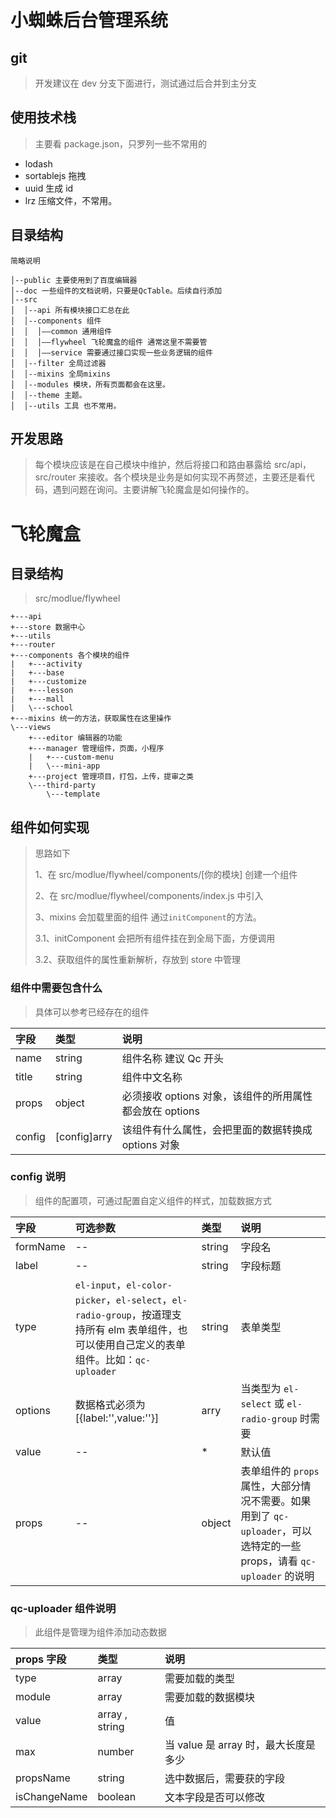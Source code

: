 # 小蜘蛛后台管理系统

## git

> 开发建议在 dev 分支下面进行，测试通过后合并到主分支

## 使用技术栈

> 主要看 package.json，只罗列一些不常用的

- lodash
- sortablejs 拖拽
- uuid 生成 id
- lrz 压缩文件，不常用。  



## 目录结构

```
简略说明

│--public 主要使用到了百度编辑器
│--doc 一些组件的文档说明，只要是QcTable。后续自行添加
│--src
│  │--api 所有模块接口汇总在此
│  │--components 组件
│  │  │——common 通用组件
│  │  │——flywheel 飞轮魔盒的组件 通常这里不需要管
│  │  │——service 需要通过接口实现一些业务逻辑的组件
│  │--filter 全局过滤器
│  │--mixins 全局mixins
│  │--modules 模块，所有页面都会在这里。
│  │--theme 主题。
│  │--utils 工具 也不常用。

```

## 开发思路

> 每个模块应该是在自己模块中维护，然后将接口和路由暴露给 src/api，src/router 来接收。各个模块是业务是如何实现不再赘述，主要还是看代码，遇到问题在询问。主要讲解飞轮魔盒是如何操作的。

# 飞轮魔盒

## 目录结构

> src/modlue/flywheel

```
+---api
+---store 数据中心
+---utils
+---router
+---components 各个模块的组件
|   +---activity
|   +---base
|   +---customize
|   +---lesson
|   +---mall
|   \---school
+---mixins 统一的方法，获取属性在这里操作
\---views
    +---editor 编辑器的功能
    +---manager 管理组件，页面，小程序
    |   +---custom-menu
    |   \---mini-app
    +---project 管理项目，打包，上传，提审之类
    \---third-party
        \---template
```

## 组件如何实现

> 思路如下 <br>
>
> 1、在 src/modlue/flywheel/components/[你的模块] 创建一个组件
>
> 2、在 src/modlue/flywheel/components/index.js 中引入
>
> 3、mixins 会加载里面的组件 通过`initComponent`的方法。
>
> 3.1、initComponent 会把所有组件挂在到全局下面，方便调用
>
> 3.2、获取组件的属性重新解析，存放到 store 中管理

### 组件中需要包含什么

> 具体可以参考已经存在的组件

| 字段   | 类型         | 说明                                                    |
| :----- | :----------- | :------------------------------------------------------ |
| name   | string       | 组件名称 建议 Qc 开头                                   |
| title  | string       | 组件中文名称                                            |
| props  | object       | 必须接收 options 对象，该组件的所用属性都会放在 options |
| config | [config]arry | 该组件有什么属性，会把里面的数据转换成 options 对象     |

### config 说明

> 组件的配置项，可通过配置自定义组件的样式，加载数据方式

| 字段     | 可选参数                                                                                                                                     | 类型   | 说明                                                                                                                   |
| :------- | :------------------------------------------------------------------------------------------------------------------------------------------- | :----- | :--------------------------------------------------------------------------------------------------------------------- |
| formName | --                                                                                                                                           | string | 字段名                                                                                                                 |
| label    | --                                                                                                                                           | string | 字段标题                                                                                                               |
| type     | `el-input`，`el-color-picker`，`el-select`，`el-radio-group`，按道理支持所有 elm 表单组件，也可以使用自己定义的表单组件。比如：`qc-uploader` | string | 表单类型                                                                                                               |
| options  | 数据格式必须为 [{label:'',value:''}]                                                                                                         | arry   | 当类型为 `el-select` 或 `el-radio-group` 时需要                                                                        |
| value    | --                                                                                                                                           | \*     | 默认值                                                                                                                 |
| props    | --                                                                                                                                           | object | 表单组件的 `props` 属性，大部分情况不需要。如果用到了 `qc-uploader`，可以选特定的一些 props，请看 `qc-uploader` 的说明 |

### qc-uploader 组件说明

> 此组件是管理为组件添加动态数据

| props 字段   | 类型           | 说明                                 |
| :----------- | :------------- | :----------------------------------- |
| type         | array          | 需要加载的类型                       |
| module       | array          | 需要加载的数据模块                   |
| value        | array , string | 值                                   |
| max          | number         | 当 value 是 array 时，最大长度是多少 |
| propsName    | string         | 选中数据后，需要获的字段             |
| isChangeName | boolean        | 文本字段是否可以修改                 |
